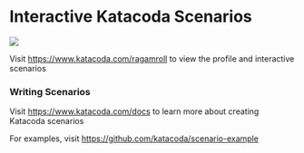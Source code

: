 # Interactive Katacoda Scenarios

[![](http://shields.katacoda.com/katacoda/ragamroll/count.svg)](https://www.katacoda.com/ragamroll "Get your profile on Katacoda.com")

Visit https://www.katacoda.com/ragamroll to view the profile and interactive scenarios

### Writing Scenarios
Visit https://www.katacoda.com/docs to learn more about creating Katacoda scenarios

For examples, visit https://github.com/katacoda/scenario-example
